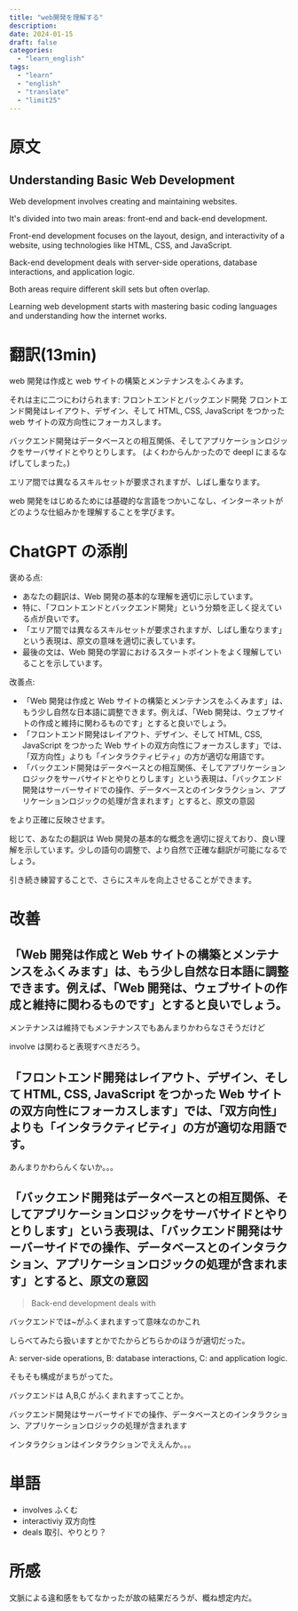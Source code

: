 ```yaml
---
title: "web開発を理解する"
description:
date: 2024-01-15
draft: false
categories:
  - "learn_english"
tags:
  - "learn"
  - "english"
  - "translate"
  - "limit25"
---
```


# 原文

## Understanding Basic Web Development

Web development involves creating and maintaining websites.

It's divided into two main areas: front-end and back-end development.

Front-end development focuses on the layout, design, and interactivity of a website,
using technologies like HTML, CSS, and JavaScript.

Back-end development deals with server-side operations, database interactions, and application logic.

Both areas require different skill sets but often overlap.

Learning web development starts with mastering basic coding languages and understanding how the internet works.

# 翻訳(13min)

web 開発は作成と web サイトの構築とメンテナンスをふくみます。

それは主に二つにわけられます: フロントエンドとバックエンド開発
フロントエンド開発はレイアウト、デザイン、そして HTML, CSS, JavaScript をつかった web サイトの双方向性にフォーカスします。

バックエンド開発はデータベースとの相互関係、そしてアプリケーションロジックをサーバサイドとやりとりします。
(よくわからんかったので deepl にまるなげしてしまった。)

エリア間では異なるスキルセットが要求されますが、しばし重なります。

web 開発をはじめるためには基礎的な言語をつかいこなし、インターネットがどのような仕組みかを理解することを学びます。

# ChatGPT の添削

褒める点:

- あなたの翻訳は、Web 開発の基本的な理解を適切に示しています。
- 特に、「フロントエンドとバックエンド開発」という分類を正しく捉えている点が良いです。
- 「エリア間では異なるスキルセットが要求されますが、しばし重なります」という表現は、原文の意味を適切に表しています。
- 最後の文は、Web 開発の学習におけるスタートポイントをよく理解していることを示しています。

改善点:

- 「Web 開発は作成と Web サイトの構築とメンテナンスをふくみます」は、もう少し自然な日本語に調整できます。例えば、「Web 開発は、ウェブサイトの作成と維持に関わるものです」とすると良いでしょう。
- 「フロントエンド開発はレイアウト、デザイン、そして HTML, CSS, JavaScript をつかった Web サイトの双方向性にフォーカスします」では、「双方向性」よりも「インタラクティビティ」の方が適切な用語です。
- 「バックエンド開発はデータベースとの相互関係、そしてアプリケーションロジックをサーバサイドとやりとりします」という表現は、「バックエンド開発はサーバーサイドでの操作、データベースとのインタラクション、アプリケーションロジックの処理が含まれます」とすると、原文の意図

をより正確に反映させます。

総じて、あなたの翻訳は Web 開発の基本的な概念を適切に捉えており、良い理解を示しています。少しの語句の調整で、より自然で正確な翻訳が可能になるでしょう。

引き続き練習することで、さらにスキルを向上させることができます。

# 改善

## 「Web 開発は作成と Web サイトの構築とメンテナンスをふくみます」は、もう少し自然な日本語に調整できます。例えば、「Web 開発は、ウェブサイトの作成と維持に関わるものです」とすると良いでしょう。

メンテナンスは維持でもメンテナンスでもあんまりかわらなさそうだけど

involve は関わると表現すべきだろう。

## 「フロントエンド開発はレイアウト、デザイン、そして HTML, CSS, JavaScript をつかった Web サイトの双方向性にフォーカスします」では、「双方向性」よりも「インタラクティビティ」の方が適切な用語です。

あんまりかわらんくないか。。。

## 「バックエンド開発はデータベースとの相互関係、そしてアプリケーションロジックをサーバサイドとやりとりします」という表現は、「バックエンド開発はサーバーサイドでの操作、データベースとのインタラクション、アプリケーションロジックの処理が含まれます」とすると、原文の意図

> Back-end development deals with

バックエンドでは~がふくまれますって意味なのかこれ

しらべてみたら扱いますとかでたからどちらかのほうが適切だった。

A: server-side operations,
B: database interactions,
C: and application logic.

そもそも構成がまちがってた。

バックエンドは A,B,C がふくまれますってことか。

バックエンド開発はサーバーサイドでの操作、データベースとのインタラクション、アプリケーションロジックの処理が含まれます

インタラクションはインタラクションでええんか。。。

# 単語

- involves ふくむ
- interactiviy 双方向性
- deals 取引、やりとり？

# 所感

文脈による違和感をもてなかったが故の結果だろうが、概ね想定内だ。
